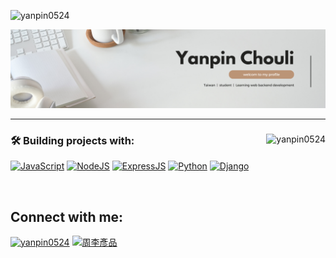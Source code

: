 <p align="left"><img src="https://komarev.com/ghpvc/?username=yanpin0524&label=Profile%20views&color=0e75b6&style=flat" alt="yanpin0524" /></p>

<img src="White Minimalist Corporate Personal Profile LinkedIn Banner.png">
<hr>
<div align="left">
  <p>
    <img align="right" src="https://github-readme-stats.vercel.app/api/top-langs?username=yanpin0524&show_icons=true&locale=en&layout=compact" alt="yanpin0524" />
  </p>  

  <h3>🛠️ Building projects with:</h3>
  <p align="left">
    <a href="https://developer.mozilla.org/en-US/docs/Web/JavaScript" target="_blank" rel="noreferrer"><img src="https://raw.githubusercontent.com/danielcranney/readme-generator/main/public/icons/skills/javascript-colored.svg" width="36" height="36" alt="JavaScript" /></a>
    <a href="https://nodejs.org/en/" target="_blank" rel="noreferrer"><img src="https://raw.githubusercontent.com/danielcranney/readme-generator/main/public/icons/skills/nodejs-colored.svg" width="36" height="36" alt="NodeJS" /></a>
    <a href="https://expressjs.com/" target="_blank" rel="noreferrer"><img src="https://github.com/yanpin0524/yanpin0524/assets/91281982/03392753-3074-4fd8-bbcd-bbe77dae14b1" width="36" height="36" alt="ExpressJS" /></a>
    <a href="https://www.python.org/" target="_blank" rel="noreferrer"><img src="https://github.com/yanpin0524/yanpin0524/assets/91281982/2b9eabbd-c52c-4aca-ba3f-c305562d7337" width="36" height="36" alt="Python" /></a>
    <a href="https://www.djangoproject.com/" target="_blank" rel="noreferrer"><img src="https://github.com/yanpin0524/yanpin0524/assets/91281982/af1c86f9-b595-4f63-ae3b-21d2a4cc60c9" width="36" height="36" alt="Django" /></a>
  </p>
  </br>
  <h2>Connect with me:</h2>
  <p>
    <a href="https://twitter.com/yanpin0524" target="_blank"><img align="center" src="https://github.com/yanpin0524/yanpin0524/assets/91281982/e4e5bc31-92e0-4b0c-988c-36e32ad0f6ae" alt="yanpin0524" width="45" /></a>
    <a href="https://www.linkedin.com/in/yanpin0524/" target="_blank"><img align="center" src="https://github.com/yanpin0524/yanpin0524/assets/91281982/f85684b4-abaf-4cc3-b1cc-bfc13a57c443" alt="周李彥品" width="40" /></a>
  </p>
</div>
